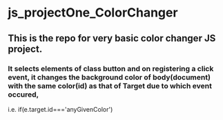 # js_projectOne_ColorChanger
## This is the repo for very basic color changer JS project.
### It selects elements of class button and on registering a click event, it changes the background color of body(document) with the same color(id) as that of Target due to which event occured,
 i.e. if(e.target.id==='anyGivenColor')
 <!-- {
    body.style.bgc = e.target.id
 } -->